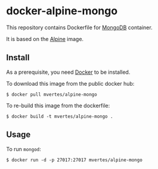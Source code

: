 # docker-alpine-mongo

This repository contains Dockerfile for [MongoDB](https://www.mongodb.org) container.

It is based on the [Alpine](https://hub.docker.com/_/alpine/) image.

## Install

As a prerequisite, you need [Docker](https://docker.com) to be installed.

To download this image from the public docker hub:

	$ docker pull mvertes/alpine-mongo

To re-build this image from the dockerfile:

	$ docker build -t mvertes/alpine-mongo .

## Usage

To run `mongod`:

	$ docker run -d -p 27017:27017 mvertes/alpine-mongo

